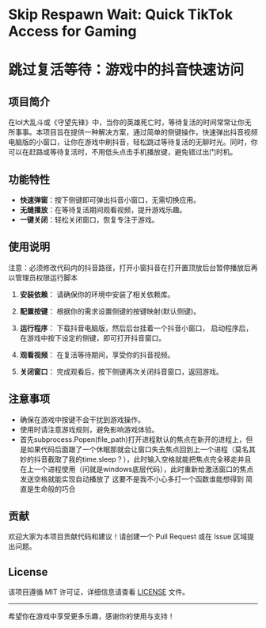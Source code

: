 # Skip Respawn Wait: Quick TikTok Access for Gaming
# 跳过复活等待：游戏中的抖音快速访问
## 项目简介

在lol大乱斗或《守望先锋》中，当你的英雄死亡时，等待复活的时间常常让你无所事事。本项目旨在提供一种解决方案，通过简单的侧键操作，快速弹出抖音视频电脑版的小窗口，让你在游戏中刷抖音，轻松跳过等待复活的无聊时光。同时，你可以在赶路或等待复活时，不用低头点击手机播放键，避免错过出门时机。


## 功能特性

- **快速弹窗**：按下侧键即可弹出抖音小窗口，无需切换应用。
- **无缝播放**：在等待复活期间观看视频，提升游戏乐趣。
- **一键关闭**：轻松关闭窗口，恢复专注于游戏。

## 使用说明
注意：必须修改代码内的抖音路径，打开小窗抖音在打开置顶放后台暂停播放后再以管理员权限运行脚本
1. **安装依赖**：
   请确保你的环境中安装了相关依赖库。

2. **配置按键**：
   根据你的需求设置侧键的按键映射(默认侧键)。

3. **运行程序**：
   下载抖音电脑版，然后后台挂着一个抖音小窗口，
   启动程序后，在游戏中按下设定的侧键，即可打开抖音窗口。

5. **观看视频**：
   在复活等待期间，享受你的抖音视频。

6. **关闭窗口**：
   完成观看后，按下侧键再次关闭抖音窗口，返回游戏。

## 注意事项

- 确保在游戏中按键不会干扰到游戏操作。
- 使用时请注意游戏规则，避免影响游戏体验。
- 首先subprocess.Popen(file_path)打开进程默认的焦点在新开的进程上，但是如果代码后面跟了一个休眠那就会让窗口失去焦点回到上一个进程（莫名其妙的抖音截取了我的time.sleep？），此时输入空格就能把焦点完全移走并且在上一个进程使用（问就是windows底层代码），此时重新给激活窗口的焦点发送空格就能实现自动播放了 这要不是我不小心多打一个函数谁能想得到 简直是生命般的巧合
## 贡献

欢迎大家为本项目贡献代码和建议！请创建一个 Pull Request 或在 Issue 区域提出问题。

## License

该项目遵循 MIT 许可证，详细信息请查看 [LICENSE](LICENSE) 文件。

---

希望你在游戏中享受更多乐趣，感谢你的使用与支持！
